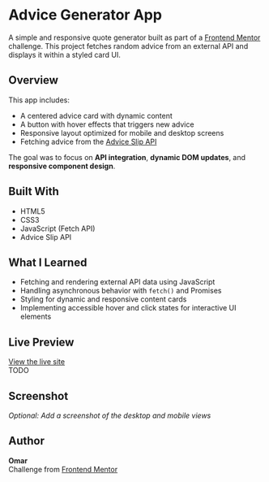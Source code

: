 # Advice Generator App

A simple and responsive quote generator built as part of a [Frontend Mentor](https://www.frontendmentor.io) challenge. This project fetches random advice from an external API and displays it within a styled card UI.

## Overview

This app includes:

- A centered advice card with dynamic content
- A button with hover effects that triggers new advice
- Responsive layout optimized for mobile and desktop screens
- Fetching advice from the [Advice Slip API](https://api.adviceslip.com)

The goal was to focus on **API integration**, **dynamic DOM updates**, and **responsive component design**.

## Built With

- HTML5  
- CSS3  
- JavaScript (Fetch API)  
- Advice Slip API  

## What I Learned

- Fetching and rendering external API data using JavaScript  
- Handling asynchronous behavior with `fetch()` and Promises  
- Styling for dynamic and responsive content cards  
- Implementing accessible hover and click states for interactive UI elements  

## Live Preview

[View the live site](#)  
TODO

## Screenshot

*Optional: Add a screenshot of the desktop and mobile views*

## Author

**Omar**  
Challenge from [Frontend Mentor](https://www.frontendmentor.io)
